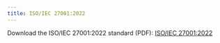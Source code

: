 ```yaml
---
title: ISO/IEC 27001:2022
---
```


Download the ISO/IEC 27001:2022 standard (PDF): [ISO/IEC 27001:2022](/standards/ISO_IEC_27001_2022.pdf)